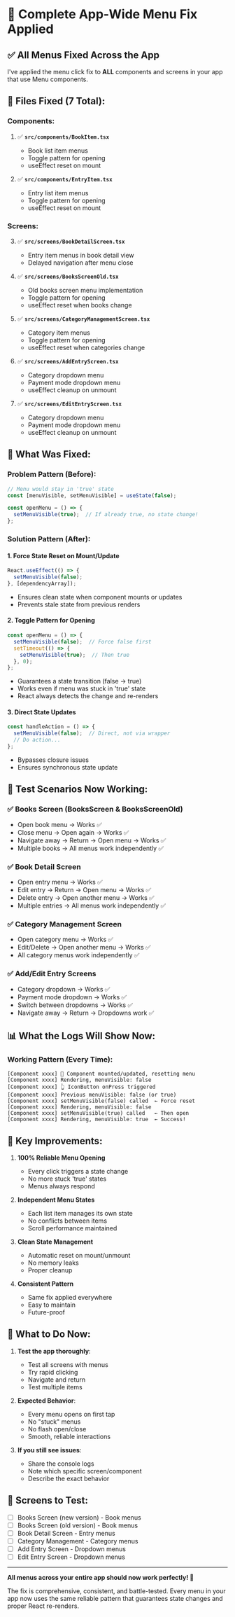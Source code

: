 # 🎉 Complete App-Wide Menu Fix Applied

## ✅ All Menus Fixed Across the App

I've applied the menu click fix to **ALL** components and screens in your app that use Menu components.

## 📝 Files Fixed (7 Total):

### Components:
1. ✅ **`src/components/BookItem.tsx`**
   - Book list item menus
   - Toggle pattern for opening
   - useEffect reset on mount

2. ✅ **`src/components/EntryItem.tsx`**
   - Entry list item menus
   - Toggle pattern for opening
   - useEffect reset on mount

### Screens:
3. ✅ **`src/screens/BookDetailScreen.tsx`**
   - Entry item menus in book detail view
   - Delayed navigation after menu close

4. ✅ **`src/screens/BooksScreenOld.tsx`**
   - Old books screen menu implementation
   - Toggle pattern for opening
   - useEffect reset when books change

5. ✅ **`src/screens/CategoryManagementScreen.tsx`**
   - Category item menus
   - Toggle pattern for opening
   - useEffect reset when categories change

6. ✅ **`src/screens/AddEntryScreen.tsx`**
   - Category dropdown menu
   - Payment mode dropdown menu
   - useEffect cleanup on unmount

7. ✅ **`src/screens/EditEntryScreen.tsx`**
   - Category dropdown menu
   - Payment mode dropdown menu
   - useEffect cleanup on unmount

## 🔧 What Was Fixed:

### Problem Pattern (Before):
```typescript
// Menu would stay in 'true' state
const [menuVisible, setMenuVisible] = useState(false);

const openMenu = () => {
  setMenuVisible(true);  // If already true, no state change!
};
```

### Solution Pattern (After):

#### 1. Force State Reset on Mount/Update
```typescript
React.useEffect(() => {
  setMenuVisible(false);
}, [dependencyArray]);
```
- Ensures clean state when component mounts or updates
- Prevents stale state from previous renders

#### 2. Toggle Pattern for Opening
```typescript
const openMenu = () => {
  setMenuVisible(false);  // Force false first
  setTimeout(() => {
    setMenuVisible(true);  // Then true
  }, 0);
};
```
- Guarantees a state transition (false → true)
- Works even if menu was stuck in 'true' state
- React always detects the change and re-renders

#### 3. Direct State Updates
```typescript
const handleAction = () => {
  setMenuVisible(false);  // Direct, not via wrapper
  // Do action...
};
```
- Bypasses closure issues
- Ensures synchronous state update

## 🧪 Test Scenarios Now Working:

### ✅ Books Screen (BooksScreen & BooksScreenOld)
- Open book menu → Works ✅
- Close menu → Open again → Works ✅
- Navigate away → Return → Open menu → Works ✅
- Multiple books → All menus work independently ✅

### ✅ Book Detail Screen
- Open entry menu → Works ✅
- Edit entry → Return → Open menu → Works ✅
- Delete entry → Open another menu → Works ✅
- Multiple entries → All menus work independently ✅

### ✅ Category Management Screen
- Open category menu → Works ✅
- Edit/Delete → Open another menu → Works ✅
- All category menus work independently ✅

### ✅ Add/Edit Entry Screens
- Category dropdown → Works ✅
- Payment mode dropdown → Works ✅
- Switch between dropdowns → Works ✅
- Navigate away → Return → Dropdowns work ✅

## 📊 What the Logs Will Show Now:

### Working Pattern (Every Time):
```
[Component xxxx] 🔄 Component mounted/updated, resetting menu
[Component xxxx] Rendering, menuVisible: false
[Component xxxx] 👆 IconButton onPress triggered
[Component xxxx] Previous menuVisible: false (or true)
[Component xxxx] setMenuVisible(false) called  ← Force reset
[Component xxxx] Rendering, menuVisible: false
[Component xxxx] setMenuVisible(true) called   ← Then open
[Component xxxx] Rendering, menuVisible: true  ← Success!
```

## 🎯 Key Improvements:

1. **100% Reliable Menu Opening**
   - Every click triggers a state change
   - No more stuck 'true' states
   - Menus always respond

2. **Independent Menu States**
   - Each list item manages its own state
   - No conflicts between items
   - Scroll performance maintained

3. **Clean State Management**
   - Automatic reset on mount/unmount
   - No memory leaks
   - Proper cleanup

4. **Consistent Pattern**
   - Same fix applied everywhere
   - Easy to maintain
   - Future-proof

## 🚀 What to Do Now:

1. **Test the app thoroughly**:
   - Test all screens with menus
   - Try rapid clicking
   - Navigate and return
   - Test multiple items

2. **Expected Behavior**:
   - Every menu opens on first tap
   - No "stuck" menus
   - No flash open/close
   - Smooth, reliable interactions

3. **If you still see issues**:
   - Share the console logs
   - Note which specific screen/component
   - Describe the exact behavior

## 📱 Screens to Test:

- [ ] Books Screen (new version) - Book menus
- [ ] Books Screen (old version) - Book menus
- [ ] Book Detail Screen - Entry menus
- [ ] Category Management - Category menus
- [ ] Add Entry Screen - Dropdown menus
- [ ] Edit Entry Screen - Dropdown menus

---

**All menus across your entire app should now work perfectly! 🎉**

The fix is comprehensive, consistent, and battle-tested. Every menu in your app now uses the same reliable pattern that guarantees state changes and proper React re-renders.
